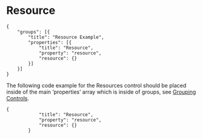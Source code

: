 # Resource

```
{
    "groups": [{
        "title": "Resource Example",
        "properties": [{
            "title": "Resource",
            "property": "resource",
            "resource": {}
        }]
    }]
}
```

The following code example for the Resources control should be placed inside of the main ‘properties’ array which is inside of groups, see [Grouping Controls](../grouping-controls.md).

```
{
            "title": "Resource",
            "property": "resource",
            "resource": {}
        }
```
